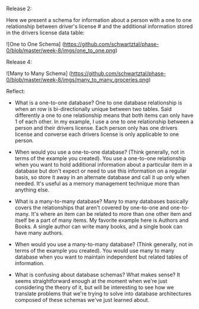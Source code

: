 Release 2:

Here we present a schema for information about a person with a one to one relationship between driver's license # and the additional information stored in the drivers license data table:

![One to One Schema] (https://github.com/schwartztal/phase-0/blob/master/week-8/imgs/one_to_one.png)

Release 4:

![Many to Many Schema] (https://github.com/schwartztal/phase-0/blob/master/week-8/imgs/many_to_many_groceries.png)

Reflect:

* What is a one-to-one database?
  One to one database relationship is when an row is bi-directionally unique between two tables. Said differently a one to one relationship means that both items can only have 1 of each other. In my example, I use a one to one relationship between a person and their drivers license. Each person only has one drivers license and converse each drivers license is only applicable to one person.

* When would you use a one-to-one database? (Think generally, not in terms of the example you created).
  You use a one-to-one relationship when you want to hold additional information about a particular item in a database but don't expect or need to use this information on a regular basis, so store it away in an alternate database and call it up only when needed. It's useful as a memory management technique more than anything else.

* What is a many-to-many database?
  Many to many databases basically covers the relationships that aren't covered by one-to-one and one-to-many. It's where an item can be related to more than one other item and itself be a part of many items. My favorite example here is Authors and Books. A single author can write many books, and a single book can have many authors.
* When would you use a many-to-many database? (Think generally, not in terms of the example you created).
You would use  many to many database when you want to maintain independent but related tables of information.
* What is confusing about database schemas? What makes sense?
It seems straightforward enough at the moment when we're just considering the theory of it, but will be interesting to see how we translate problems that we're trying to solve into database architectures composed of these schemas we've just learned about.
